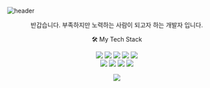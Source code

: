 ![header](https://capsule-render.vercel.app/api?type=waving&color=F3E2A9&height=300&section=header&text=Welcome%20to%20my%20Github&desc=kimoon`s%20Github&fontSize=70&fontColor=00BFFF)

<p align='center'>반갑습니다. 부족하지만 노력하는 사람이 되고자 하는 개발자 입니다.</p>

<p align='center'>🛠 My Tech Stack</p>

<p align='center'>
<img src='https://img.shields.io/badge/HTML5-E34F26?style=flat-square&logo=HTML5&logoColor=white' />
<img src='https://img.shields.io/badge/CSS3-1572B6?style=flat-square&logo=CSS3&logoColor=white' />
<img src='https://img.shields.io/badge/JavaScript-F7DF1E?style=flat-square&logo=JavaScript&logoColor=white' />
<img src='https://img.shields.io/badge/React-61DAFB?style=flat-square&logo=React&logoColor=white' />
<img src='https://img.shields.io/badge/TypeScript-3178C6?style=flat-square&logo=TypeScript&logoColor=white' /><br />
<img src='https://img.shields.io/badge/styled_components-DB7093?style=flat-square&logo=styled-components&logoColor=white' />
<img src='https://img.shields.io/badge/Figma-F24E1E?style=flat-square&logo=Figma&logoColor=white' />
<img src='https://img.shields.io/badge/GitHub-181717?style=flat-square&logo=GitHub&logoColor=white' />
<img src='https://img.shields.io/badge/Git-F05032?style=flat-square&logo=Git&logoColor=white' />
</p>

<p align='center'><img src='https://github-readme-stats.vercel.app/api?username=kimoon1&show_icons=true&theme=vue' /> </p>
